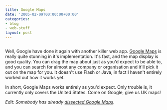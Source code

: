 ```yaml
---
title: Google Maps
date: '2005-02-09T00:00:00+00:00'
categories:
- blog
- web-stuff
layout: post
---
```


<a href="http://maps.google.com"><img src="/images/googlemaps.png" class="centered" alt="" /></a>

Well, Google have done it again with another killer web app.  <a href="http://maps.google.com">Google Maps</a> is really quite stunning in it's implementation.  It's fast, and the map display is good quality.  You can drag the map about just as you'd expect to be able to, and you can search for almost any company or organisation and it'll pick it out on the map for you.  It doesn't use Flash or Java, in fact I haven't entirely worked out how it works yet.

In short, Google Maps works entirely as you'd expect.  Only trouble is, it currently only covers the United States.  Come on Google, give us UK maps!

<em>Edit: Somebody has already <a href="http://jgwebber.blogspot.com/2005/02/mapping-google.html">dissected Google Maps</a>.</em>




